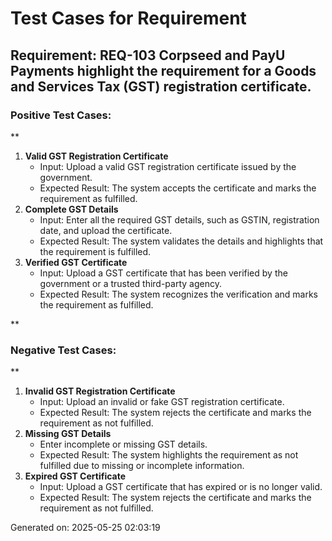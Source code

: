 # Test Cases for Requirement
## Requirement: REQ-103 Corpseed and PayU Payments highlight the requirement for a Goods and Services Tax (GST) registration certificate.

### Positive Test Cases:
**

1. **Valid GST Registration Certificate**
	* Input: Upload a valid GST registration certificate issued by the government.
	* Expected Result: The system accepts the certificate and marks the requirement as fulfilled.
2. **Complete GST Details**
	* Input: Enter all the required GST details, such as GSTIN, registration date, and upload the certificate.
	* Expected Result: The system validates the details and highlights that the requirement is fulfilled.
3. **Verified GST Certificate**
	* Input: Upload a GST certificate that has been verified by the government or a trusted third-party agency.
	* Expected Result: The system recognizes the verification and marks the requirement as fulfilled.

**

### Negative Test Cases:
**

1. **Invalid GST Registration Certificate**
	* Input: Upload an invalid or fake GST registration certificate.
	* Expected Result: The system rejects the certificate and marks the requirement as not fulfilled.
2. **Missing GST Details**
	* Enter incomplete or missing GST details.
	* Expected Result: The system highlights the requirement as not fulfilled due to missing or incomplete information.
3. **Expired GST Certificate**
	* Input: Upload a GST certificate that has expired or is no longer valid.
	* Expected Result: The system rejects the certificate and marks the requirement as not fulfilled.

Generated on: 2025-05-25 02:03:19
